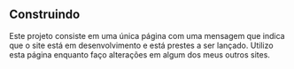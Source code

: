 ## Construindo

Este projeto consiste em uma única página com uma mensagem que indica que o site está em desenvolvimento e está prestes a ser lançado. Utilizo esta página enquanto faço alterações em algum dos meus outros sites.

